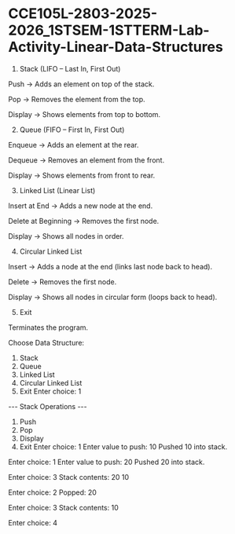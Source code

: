 # CCE105L-2803-2025-2026_1STSEM-1STTERM-Lab-Activity-Linear-Data-Structures
1. Stack (LIFO – Last In, First Out)

Push → Adds an element on top of the stack.

Pop → Removes the element from the top.

Display → Shows elements from top to bottom.

2. Queue (FIFO – First In, First Out)

Enqueue → Adds an element at the rear.

Dequeue → Removes an element from the front.

Display → Shows elements from front to rear.

3. Linked List (Linear List)

Insert at End → Adds a new node at the end.

Delete at Beginning → Removes the first node.

Display → Shows all nodes in order.

4. Circular Linked List

Insert → Adds a node at the end (links last node back to head).

Delete → Removes the first node.

Display → Shows all nodes in circular form (loops back to head).

5. Exit

Terminates the program.

Choose Data Structure:
1. Stack
2. Queue
3. Linked List
4. Circular Linked List
5. Exit
Enter choice: 1

--- Stack Operations ---
1. Push
2. Pop
3. Display
4. Exit
Enter choice: 1
Enter value to push: 10
Pushed 10 into stack.

Enter choice: 1
Enter value to push: 20
Pushed 20 into stack.

Enter choice: 3
Stack contents: 20 10

Enter choice: 2
Popped: 20

Enter choice: 3
Stack contents: 10

Enter choice: 4
